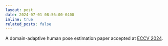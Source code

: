 ```yaml
---
layout: post
date: 2024-07-01 08:56:00-0400
inline: true
related_posts: false
---
```


A domain-adaptive human pose estimation paper accepted at [ECCV 2024](https://eccv.ecva.net/Conferences/2024).
